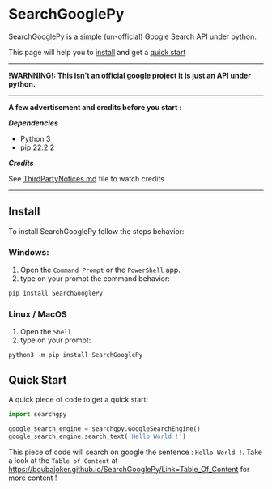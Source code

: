 # SearchGooglePy

SearchGooglePy is a simple (un-official) Google Search API under python.

This page will help you to [install](#install) and get a [quick start](#quick-start)
___
**!WARNNING!: This isn't an official google project it is just an API under python.**
___

**A few advertisement and credits before you start :**

***Dependencies***

- Python 3
- pip 22.2.2

***Credits***

See [ThirdPartyNotices.md](./ThirdPartyNotices.md) file to watch credits

___

## Install

To install SearchGooglePy follow the steps behavior:

### Windows:

1. Open the `Command Prompt` or the `PowerShell` app.
2. type on your prompt the command behavior:
```powershell
pip install SearchGooglePy
```

### Linux / MacOS

1. Open the `Shell`
2. type on your prompt:
```
python3 -m pip install SearchGooglePy
```

## Quick Start

A quick piece of code to get a quick start:

```py
import searchgpy

google_search_engine = searchgpy.GoogleSearchEngine()
google_search_engine.search_text('Hello World !')
```

This piece of code will search on google the sentence : `Hello World !`. Take a look at the `Table of Content` at https://boubajoker.github.io/SearchGooglePy/Link=Table_Of_Content for more content !
